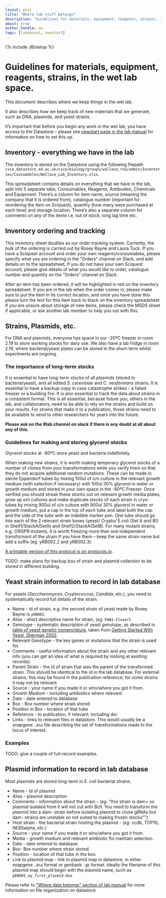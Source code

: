 ```yaml
---
layout: post
title: "Where lab stuff belongs"
description: "Guidelines for materials, equipment, reagents, strains, in the wet lab space."
about: true
author_handle: ew
tags: [labmanual, newstart]
---
```

{% include JB/setup %}

# Guidelines for materials, equipment, reagents, strains, in the wet lab space.

This document describes where we keep things in the wet lab.

It also describes how we keep track of new materials that we generate, such as DNA, plasmids, and yeast strains.

It’s important that before you begin any work in the wet lab, you have access to the Datastore – please see [newstart page in the lab manual](newstart) for information on how to set this up.

## Inventory - everything we have in the lab

The inventory is stored on the Datastore using the following filepath
`csce.datastore.ed.ac.uk/csce/biology/groups/wallace_rna/admin/Inventories/Consumables/Wallace_Lab_Inventory.xlsx`.

This spreadsheet contains details on everything that we have in the lab, split into 5 separate tabs; Consumables, Reagents, Antibodies, Chemicals and Equipment. There’s a column for item name, source (meaning the company that it is ordered from), catalogue number (important for reordering the item on Sciquest), quantity (how many were purchased at each time) and storage location. There’s also a separate column for comments on any of the items i.e, out of stock, long lag time etc. 

## Inventory ordering and tracking

This inventory sheet doubles as our order tracking system. Currently, the bulk of the ordering is carried out by Rosey Bayne and Laura Tuck. If you have a Sciquest account and order your own reagents/consumables, please specify what you are ordering in the “Orders” channel on Slack, and add details on to the spreadsheet. If you do not have your own Sciquest account, please give details of what you would like to order, catalogue number and quantity on the “Orders” channel on Slack.

After an item has been ordered, it will be highlighted in red on the inventory spreadsheet. If you are in the lab when the order comes in, please make sure to put the item in its correct location, and once you have done this please turn the text for this item back to black on the inventory spreadsheet. If you are unsure about storage of new items, please check the MSDS sheet if applicable, or ask another lab member to help you out with this. 

## Strains, Plasmids, etc.

For DNA and plasmids, everyone has space in our -20ºC freezer in room 2.19 to store working stocks for daily use. We also have a lab fridge in room 2.19, where bacterial/yeast plates can be stored in the short-term whilst experiments are ongoing. 

### The importance of long-term stocks

It is essential to have long-term stocks of all plasmids (stored in bacteria/yeast), and all edited _S. cerevisiae_ and _C. neoformans_ strains. 
It is essential to have a backup copy in case catastrophe strikes - a failed freezer or a building fire.
It is also essential to track the data about strains in a consistent format.
This is all essential, because future you, others in the lab, and collaborators, need to be able to rely on the strains and build on your results.
For strains that make it to a publication, those strains need to be available to send to other researchers for years into the future.

**Please ask on the #lab channel on slack if there is any doubt at all about any of this.**


### Guidelines for making and storing glycerol stocks

Glycerol stocks at -80ºC store yeast and bacteria indefinitely.

When making new strains, it is worth making temporary glycerol stocks of a number of clones from your transformations while you verify them so that they do not acquire additional random mutations. These can be made in sterile Eppendorf tubes by mixing 100ul of o/n culture in the relevant growth medium (with selection if necessary) with 100ul 30% glycerol in water or growth medium and stored in your own space in the -80ºC Freezer.
Once verified you should streak these stocks out on relevant growth media plates, grow up o/n cultures and make duplicate stocks of each strain in cryo-tubes by mixing 900ul of o/n culture with 900ul 30% glycerol in water or growth medium, put a cap in the top of each tube and label both the cap and the side of the tube with an indelible marker pen. 
One tube should go into each of the 2 relevant strain boxes (yeast/ Crypto/ E.coli (Set A and B)) in Shelf1/StackA(SetA) and Shelf2/StackA(SetB). 
For many mutant strains, e.g. CRISPR mutants, it is worth freezing more than one independent transformant of the strain if you have them – keep the same strain name but add a suffix (eg. yRB002.2 and yRB002.3).

[A printable version of this protocol is on protocols.io](https://www.protocols.io/view/storing-glycerol-stocks-bpkwmkxe).

TODO: make plans for backup box of strain and plasmid collection to be stored in different building.


## Yeast strain information to record in lab database

For yeasts (*Saccharomyces*, *Cryptococcus*, *Candida*, etc.), you need to systematically record full details of the strain.

* Name - id of strain, e.g. the second strain of yeast made by Rosey Bayne is `yRB002`.
* Alias - short descriptive name for strain, (*eg.* `PAB1-Clover`).
* Genotype - systematic description of yeast genotype, as described in [table of yeast genetic nomenclature], taken from [Getting Started With Yeast, Sherman 2002].
* Relevant Genotype - the key genes or mutations that the strain is used for.
* Comments - useful information about the strain and any other relevant info (you can get an idea of what is required by looking at existing records).
* Parent Strain - the id of strain that was the parent of the transformed strain. This should be identical to the id in the lab database. For external strains, this may be found in the publication reference; for some strains it may not be relevant.
* Source - your name if you made it or who/where you got it from.
* Growth Medium - including antibiotics where relevant.
* Date - date entered to database
* Box - Box number where strain stored
* Position in Box - location of that tube
* Reference - to publication, if relevant; including doi.
* Links - links to relevant files in datastore. This would usually be a snapgene `.dna` file describing the set of transformations made to the locus of interest.




### Examples

TODO: give a couple of full-record examples.


## Plasmid information to record in lab database

Most plasmids are stored long-term in *E. coli* bacterial strains.

* Name - id of plasmid
* Alias - plasmid  description
* Comments - information about the strain - (*eg.* "this strain is dam+ so plasmid isolated from it will not cut with BclI. You need to transform the plasmid into a dam- strain before isolating plasmid to clone gRNAs but dam- strains are unstable so not suited to making frozen stocks"")
* Host strain - the bacterial strain hosting the plasmid - (*eg.* ccdb, TOP10, NEB5alpha, *etc.*)
* Source - your name if you made it or who/where you got it from.
* Media - growth medium and relevant antibiotic fto maintain selection.
* Date - date entered to database.
* Box- Box number where strain stored.
* Position - location of that tube in the box.
* Link to plasmid map - link to plasmid map in datastore, in either snapgene `.dna` format or genbank `.gb` format. Ideally the filename of this plasmid map should begin with the plasmid name, such as `pEW001_my_first_plasmid.dna`


Please refer to ["Where data belongs" section of lab manual](where-data-belongs) for more information on file organization on datastore.


[Getting Started With Yeast, Sherman 2002]: https://doi.org/10.1016/S0076-6879(02)50954-X 
[table of yeast genetic nomenclature]: /assets/images/manual/Sherman2002TableII_YeastGeneticNomenclature.png